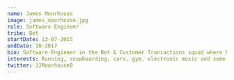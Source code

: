 ```yaml
---
name: James Moorhouse
image: james_moorhouse.jpg
role: Software Engineer
tribe: Bet
startDate: 13-07-2015
endDate: 10-2017
bio: Software Engineer in the Bet & Customer Transactions squad where he works primarily on the Bet Tracker product, written using a combination of PHP and React.
interests: Running, snowboarding, cars, gym, electronic music and some web based technology thrown in there for good measure
twitter: JJMoorhouse0
---
```

